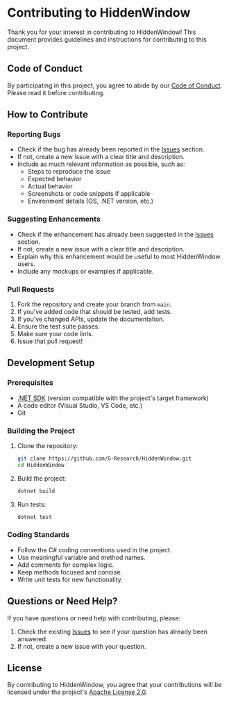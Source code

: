 # Contributing to HiddenWindow

Thank you for your interest in contributing to HiddenWindow! This document provides guidelines and instructions for contributing to this project.

## Code of Conduct

By participating in this project, you agree to abide by our [Code of Conduct](CODE_OF_CONDUCT.md). Please read it before contributing.

## How to Contribute

### Reporting Bugs

- Check if the bug has already been reported in the [Issues](https://github.com/G-Research/HiddenWindow/issues) section.
- If not, create a new issue with a clear title and description.
- Include as much relevant information as possible, such as:
  - Steps to reproduce the issue
  - Expected behavior
  - Actual behavior
  - Screenshots or code snippets if applicable
  - Environment details (OS, .NET version, etc.)

### Suggesting Enhancements

- Check if the enhancement has already been suggested in the [Issues](https://github.com/G-Research/HiddenWindow/issues) section.
- If not, create a new issue with a clear title and description.
- Explain why this enhancement would be useful to most HiddenWindow users.
- Include any mockups or examples if applicable.

### Pull Requests

1. Fork the repository and create your branch from `main`.
2. If you've added code that should be tested, add tests.
3. If you've changed APIs, update the documentation.
4. Ensure the test suite passes.
5. Make sure your code lints.
6. Issue that pull request!

## Development Setup

### Prerequisites

- [.NET SDK](https://dotnet.microsoft.com/download) (version compatible with the project's target framework)
- A code editor (Visual Studio, VS Code, etc.)
- Git

### Building the Project

1. Clone the repository:
   ```bash
   git clone https://github.com/G-Research/HiddenWindow.git
   cd HiddenWindow
   ```

2. Build the project:
   ```bash
   dotnet build
   ```

3. Run tests:
   ```bash
   dotnet test
   ```

### Coding Standards

- Follow the C# coding conventions used in the project.
- Use meaningful variable and method names.
- Add comments for complex logic.
- Keep methods focused and concise.
- Write unit tests for new functionality.

## Questions or Need Help?

If you have questions or need help with contributing, please:

1. Check the existing [Issues](https://github.com/G-Research/HiddenWindow/issues) to see if your question has already been answered.
2. If not, create a new issue with your question.

## License

By contributing to HiddenWindow, you agree that your contributions will be licensed under the project's [Apache License 2.0](LICENSE).